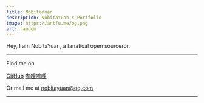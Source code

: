 ```yaml
---
title: NobitaYuan
description: NobitaYuan's Portfolio
image: https://antfu.me/og.png
art: random
---
```


Hey, I am NobitaYuan, a fanatical open sourceror.

<!-- Working at {NuxtLabs}<br>
Creator of {Vitest} {Slidev} {VueUse} {UnoCSS} {Elk} {Type Challenges}<br>
Core team of {Vue} {Nuxt} {Vite}<br>
Maintaining {Shiki} {Twoslash} {ESLint Stylistic} -->

<!-- Dreaming up ideas and making them come true is where my passion lies. You can find my [full projects list here](/projects). I also do some generative-art, compform, interactivity experiments on [100.antfu.me](https://100.antfu.me/).

I give [talks](/talks) and write [blog posts](/posts) about open source, coding, tutorials, etc. Occasionally, I also do some coding live streams on [YouTube](https://www.youtube.com/anthonyfu7) and [哔哩哔哩](https://space.bilibili.com/668380).

Outside of programming, I enjoy doing photography and traveling. Some of my photos can be found on [Instagram](https://www.instagram.com/antfu7). Right now I live in Paris. If you are around, feel free to reach me out, we could have some coffee or work together. -->

---

Find me on

<p flex="~ gap-2 wrap" class="mt--2!">
  <a href="https://github.com/NobitaYuan" target="_blank"><span op75 i-simple-icons-github /> GitHub</a>
  <a href="https://space.bilibili.com/19217489" target="_blank"><span op75 i-simple-icons-bilibili /> 哔哩哔哩</a>

</p>

Or mail me at <a title="mailto" target="_blank" href="mailto:nobitayuan@qq.com">nobitayuan@qq.com</a>

---

<!-- <SponsorButtons /> -->
